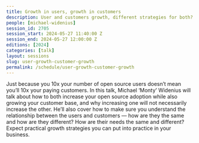 ```yaml
---
title: Growth in users, growth in customers
description: User and customers growth, different strategies for both?
people: [michael-widenius]
session_id: 2705
session_start: 2024-05-27 11:40:00 Z
session_end: 2024-05-27 12:00:00 Z
editions: [2024]
categories: [talk]
layout: sessions
slug: user-growth-customer-growth
permalink: /schedule/user-growth-customer-growth
---
```


Just because you 10x your number of open source users doesn’t mean you’ll 10x your paying customers. 
In this talk, Michael ‘Monty’ Widenius will talk about how to both increase your open source adoption while 
also growing your customer base, and why increasing one will not necessarily increase the other. He’ll also 
cover how to make sure you understand the relationship between the users and customers — how are they the same 
and how are they different? How are their needs the same and different? Expect practical growth strategies you 
can put into practice in your business. 